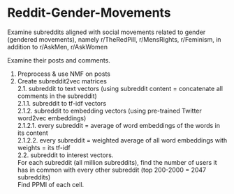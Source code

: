# Reddit-Gender-Movements
Examine subreddits aligned with social movements related to gender (gendered movements), namely r/TheRedPill, r/MensRights, r/Feminism, in addition to r/AskMen, r/AskWomen

Examine their posts and comments. 
1. Preprocess & use NMF on posts <br>
2. Create subreddit2vec matrices <br>
  2.1. subreddit to text vectors (using subreddit content = concatenate all comments in the subreddit) <br>
    2.1.1. subreddit to tf-idf vectors <br>
    2.1.2. subreddit to embedding vectors (using pre-trained Twitter word2vec embeddings) <br>
      2.1.2.1. every subreddit = average of word embeddings of the words in its content <br>
      2.1.2.2. every subreddit = weighted average of all word embeddings with weights = its tf-idf <br>
  2.2. subreddit to interest vectors. <br>
  For each subreddit (all million subreddits), find the number of users it has in common with every other subreddit (top 200-2000 = 2047 subreddits) <br>
  Find PPMI of each cell. <br>
  
